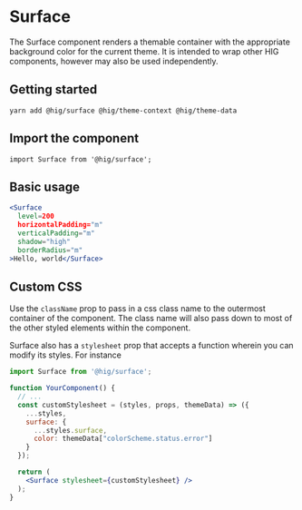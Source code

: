 # Surface

The Surface component renders a themable container with the appropriate background color for the current theme. It is intended to wrap other HIG components, however may also be used independently. 

## Getting started

```
yarn add @hig/surface @hig/theme-context @hig/theme-data
```

## Import the component

```
import Surface from '@hig/surface';
```

## Basic usage

```jsx
<Surface
  level=200
  horizontalPadding="m"
  verticalPadding="m"
  shadow="high"
  borderRadius="m"
>Hello, world</Surface>
```
## Custom CSS

Use the `className` prop to pass in a css class name to the outermost container of the component. The class name will also pass down to most of the other styled elements within the component.

Surface also has a `stylesheet` prop that accepts a function wherein you can modify its styles. For instance

```jsx
import Surface from '@hig/surface';

function YourComponent() {
  // ...
  const customStylesheet = (styles, props, themeData) => ({
    ...styles,
    surface: {
      ...styles.surface,
      color: themeData["colorScheme.status.error"]
    }
  });

  return (
    <Surface stylesheet={customStylesheet} />
  );
}
```
